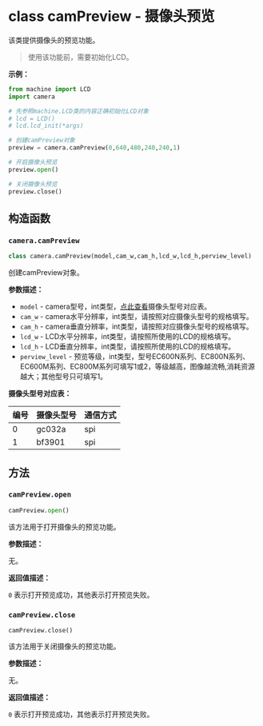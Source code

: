 

# class camPreview - 摄像头预览

该类提供摄像头的预览功能。

> 使用该功能前，需要初始化LCD。

**示例：**

```python
from machine import LCD
import camera

# 先参照machine.LCD类的内容正确初始化LCD对象
# lcd = LCD()
# lcd.lcd_init(*args)

# 创建camPreview对象
preview = camera.camPreview(0,640,480,240,240,1)

# 开启摄像头预览
preview.open()

# 关闭摄像头预览
preview.close()
```

## 构造函数

### `camera.camPreview`

```python
class camera.camPreview(model,cam_w,cam_h,lcd_w,lcd_h,perview_level)
```

创建camPreview对象。

**参数描述：**

- `model` - camera型号，int类型，<a href="#label_cam_map1">点此查看</a>摄像头型号对应表。
- `cam_w` - camera水平分辨率，int类型，请按照对应摄像头型号的规格填写。
- `cam_h` - camera垂直分辨率，int类型，请按照对应摄像头型号的规格填写。
- `lcd_w` - LCD水平分辨率，int类型，请按照所使用的LCD的规格填写。
- `lcd_h` - LCD垂直分辨率，int类型，请按照所使用的LCD的规格填写。
- `perview_level` - 预览等级，int类型，型号EC600N系列、EC800N系列、EC600M系列、EC800M系列可填写1或2，等级越高，图像越流畅,消耗资源越大；其他型号只可填写1。

<span id="label_cam_map1">**摄像头型号对应表：**</span>

| 编号 | 摄像头型号 | 通信方式 |
| ---- | ---------- | -------- |
| 0    | gc032a     | spi      |
| 1    | bf3901     | spi      |

## 方法

### `camPreview.open`

```python
camPreview.open()
```

该方法用于打开摄像头的预览功能。

**参数描述：**

无。

**返回值描述：**

`0` 表示打开预览成功，其他表示打开预览失败。

### `camPreview.close`

```
camPreview.close()
```

该方法用于关闭摄像头的预览功能。

**参数描述：**

无。

**返回值描述：**

`0` 表示打开预览成功，其他表示打开预览失败。